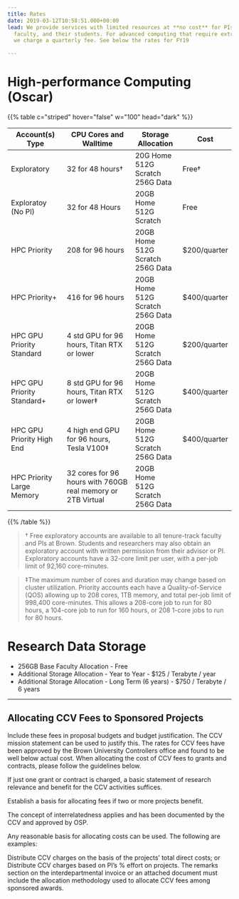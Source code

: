 ```yaml
---
title: Rates
date: 2019-03-12T10:58:51.000+00:00
lead: We provide services with limited resources at **no cost** for PIs, tenure-track
  faculty, and their students. For advanced computing that require extra resources,
  we charge a quarterly fee. See below the rates for FY19

---
```

# High-performance Computing (Oscar)

{{% table c="striped" hover="false" w="100" head="dark" %}}

| Account(s) Type | CPU Cores and Walltime | Storage Allocation | Cost |
| --- | --- | --- | --- |
| Exploratory | 32 for 48 hours† | 20G Home <br> 512G Scratch <br> 256G Data | Free† |
|Exploratoy (No PI) | 32 for 48 Hours | 20GB Home <br> 512G Scratch | Free
| HPC Priority |208 for 96 hours | 20GB Home <br> 512G Scratch <br> 256G Data | $200/quarter |
| HPC Priority+ | 416 for 96 hours | 20GB Home <br> 512G Scratch <br> 256G Data | $400/quarter |
| HPC GPU Priority Standard | 4 std GPU for 96 hours, Titan RTX or lower | 20GB Home <br> 512G Scratch <br> 256G Data | $200/quarter |
| HPC GPU Priority Standard+ | 8 std GPU for 96 hours, Titan RTX or lower‡ | 20GB Home <br> 512G Scratch <br> 256G Data | $400/quarter |
| HPC GPU Priority High End | 4 high end GPU for 96 hours, Tesla V100‡ | 20GB Home <br> 512G Scratch <br> 256G Data | $400/quarter |
| HPC Priority Large Memory | 32 cores for 96 hours with 760GB real memory or 2TB Virtual | 20GB Home <br> 512G Scratch <br> 256G Data |

{{% /table %}}

> † Free exploratory accounts are available to all tenure-track faculty and PIs at Brown. Students and researchers may also obtain an exploratory account with written permission from their advisor or PI. Exploratory accounts have a 32-core limit per user, with a per-job limit of 92,160 core-minutes.

> ‡The maximum number of cores and duration may change based on cluster utilization. Priority accounts each have a Quality-of-Service (QOS) allowing up to 208 cores, 1TB memory, and total per-job limit of 998,400 core-minutes. This allows a 208-core job to run for 80 hours, a 104-core job to run for 160 hours, or 208 1-core jobs to run for 80 hours.

# Research Data Storage

* 256GB Base Faculty Allocation - Free
* Additional Storage Allocation - Year to Year - $125 / Terabyte / year
* Additional Storage Allocation - Long Term (6 years) - $750 / Terabyte / 6 years

***

## Allocating CCV Fees to Sponsored Projects

Include these fees in proposal budgets and budget justification. The CCV mission statement can be used to justify this. The rates for CCV fees have been approved by the Brown University Controllers office and found to be well below actual cost. When allocating the cost of CCV fees to grants and contracts, please follow the guidelines below.

If just one grant or contract is charged, a basic statement of research relevance and benefit for the CCV activities suffices.

Establish a basis for allocating fees if two or more projects benefit.

The concept of interrelatedness applies and has been documented by the CCV and approved by OSP.

Any reasonable basis for allocating costs can be used. The following are examples:

Distribute CCV charges on the basis of the projects’ total direct costs; or
Distribute CCV charges based on PI’s % effort on projects.
The remarks section on the interdepartmental invoice or an attached document must include the allocation methodology used to allocate CCV fees among sponsored awards.
